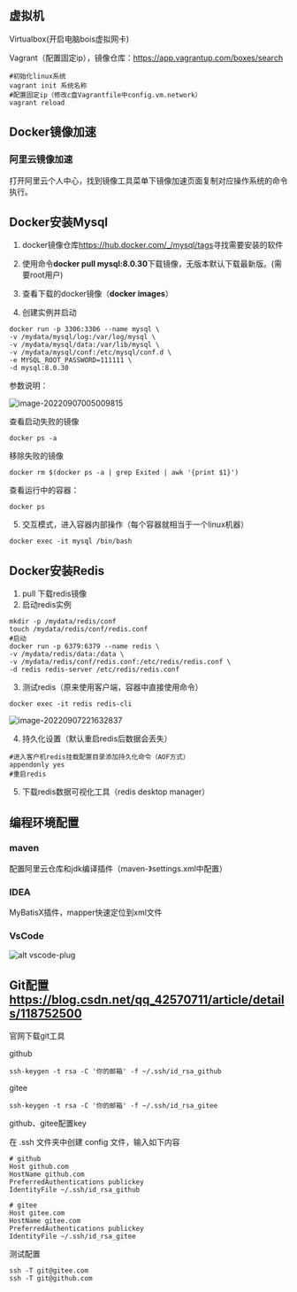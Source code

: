  ## 虚拟机 ##

Virtualbox(开启电脑bois虚拟网卡) 

Vagrant（配置固定ip），镜像仓库：https://app.vagrantup.com/boxes/search

```shell
#初始化linux系统
vagrant init 系统名称
#配置固定ip（修改c盘Vagrantfile中config.vm.network）
vagrant reload
```

## Docker镜像加速

 ### 阿里云镜像加速

打开阿里云个人中心，找到镜像工具菜单下镜像加速页面复制对应操作系统的命令执行。

## Docker安装Mysql

1. docker镜像仓库<https://hub.docker.com/_/mysql/tags>寻找需要安装的软件

2. 使用命令**docker pull mysql:8.0.30**下载镜像，无版本默认下载最新版。(需要root用户)

3. 查看下载的docker镜像（**docker images**）

4. 创建实例并启动

```shell
docker run -p 3306:3306 --name mysql \
-v /mydata/mysql/log:/var/log/mysql \
-v /mydata/mysql/data:/var/lib/mysql \
-v /mydata/mysql/conf:/etc/mysql/conf.d \
-e MYSQL_ROOT_PASSWORD=111111 \
-d mysql:8.0.30
```

参数说明：

![image-20220907005009815](https://thumbnail0.baidupcs.com/thumbnail/0a884e528ia02851b29641c76fc27220?fid=1099546344524-250528-715379883766345&time=1662991200&rt=sh&sign=FDTAER-DCb740ccc5511e5e8fedcff06b081203-4zYOSKUZK9zy1iQ%2FWFN2PcPtLlc%3D&expires=8h&chkv=0&chkbd=0&chkpc=&dp-logid=148271276667523261&dp-callid=0&file_type=0&size=c710_u400&quality=100&vuk=-&ft=video)

查看启动失败的镜像

```shell
docker ps -a
```

移除失败的镜像

```shell
docker rm $(docker ps -a | grep Exited | awk '{print $1}')
```

查看运行中的容器：

```shell
docker ps
```

5. 交互模式，进入容器内部操作（每个容器就相当于一个linux机器）

```shell
docker exec -it mysql /bin/bash
```

## Docker安装Redis ##

1. pull 下载redis镜像
2. 启动redis实例

```shell
mkdir -p /mydata/redis/conf
touch /mydata/redis/conf/redis.conf
#启动
docker run -p 6379:6379 --name redis \
-v /mydata/redis/data:/data \
-v /mydata/redis/conf/redis.conf:/etc/redis/redis.conf \
-d redis redis-server /etc/redis/redis.conf
```

3. 测试redis（原来使用客户端，容器中直接使用命令）

```shell
docker exec -it redis redis-cli
```

![image-20220907221632837](https://thumbnail0.baidupcs.com/thumbnail/97345e167p85a33443429b6b3b53aa79?fid=1099546344524-250528-464611260689791&time=1663074000&rt=sh&sign=FDTAER-DCb740ccc5511e5e8fedcff06b081203-eGp8fDPIYxO2RS%2BMLT%2FfXsT%2F%2B1k%3D&expires=8h&chkv=0&chkbd=0&chkpc=&dp-logid=169997794606771733&dp-callid=0&file_type=0&size=c710_u400&quality=100&vuk=-&ft=video)

4. 持久化设置（默认重启redis后数据会丢失）

```shell
#进入客户机redis挂载配置目录添加持久化命令（AOF方式）
appendonly yes
#重启redis
```

5. 下载redis数据可视化工具（redis desktop manager）

## 编程环境配置

### maven ###
配置阿里云仓库和jdk编译插件（maven-》settings.xml中配置）

### IDEA ###
MyBatisX插件，mapper快速定位到xml文件

### VsCode ###

![alt vscode-plug](https://thumbnail0.baidupcs.com/thumbnail/a1dc414b4md8b1e4ef691d7ffb37d58c?fid=1099546344524-250528-200853407153792&time=1662991200&rt=sh&sign=FDTAER-DCb740ccc5511e5e8fedcff06b081203-iaLSi4UjYz0N%2Fl7M2dIfzHZ1Ylc%3D&expires=8h&chkv=0&chkbd=0&chkpc=&dp-logid=148311924002744173&dp-callid=0&file_type=0&size=c710_u400&quality=100&vuk=-&ft=video)

## Git配置<https://blog.csdn.net/qq_42570711/article/details/118752500>

官网下载git工具

github

```shell
ssh-keygen -t rsa -C '你的邮箱' -f ~/.ssh/id_rsa_github
```

gitee

```shell
ssh-keygen -t rsa -C '你的邮箱' -f ~/.ssh/id_rsa_gitee
```

github、gitee配置key

在 .ssh 文件夹中创建 config 文件，输入如下内容

```shell
# github
Host github.com
HostName github.com
PreferredAuthentications publickey
IdentityFile ~/.ssh/id_rsa_github

# gitee
Host gitee.com
HostName gitee.com
PreferredAuthentications publickey
IdentityFile ~/.ssh/id_rsa_gitee
```

测试配置

```shell
ssh -T git@gitee.com
ssh -T git@github.com
```


